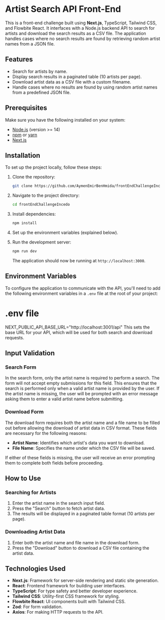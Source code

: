 # Artist Search API Front-End

This is a front-end challenge built using **Next.js**, TypeScript, Tailwind CSS, and Flowbite React. It interfaces with a Node.js backend API to search for artists and download the search results as a CSV file. The application handles cases where no search results are found by retrieving random artist names from a JSON file.

## Features

- Search for artists by name.
- Display search results in a paginated table (10 artists per page).
- Download artist data as a CSV file with a custom filename.
- Handle cases where no results are found by using random artist names from a predefined JSON file.

## Prerequisites

Make sure you have the following installed on your system:

- [Node.js](https://nodejs.org/) (version >= 14)
- [npm](https://www.npmjs.com/) or [yarn](https://yarnpkg.com/)
- [Next.js](https://nextjs.org/)

## Installation

To set up the project locally, follow these steps:

1. Clone the repository:

    ```bash
    git clone https://github.com/AymenEmirBenHmida/frontEndChallengeIncedo.git
    ```

2. Navigate to the project directory:

    ```bash
    cd frontEndChallengeIncedo
    ```

3. Install dependencies:

    ```bash
    npm install
    ```

4. Set up the environment variables (explained below).

5. Run the development server:

    ```bash
    npm run dev
    ```

    The application should now be running at `http://localhost:3000`.

## Environment Variables

To configure the application to communicate with the API, you'll need to add the following environment variables in a `.env` file at the root of your project:

# .env file
NEXT_PUBLIC_API_BASE_URL="http://localhost:3001/api"
This sets the base URL for your API, which will be used for both search and download requests.

## Input Validation

### Search Form

In the search form, only the artist name is required to perform a search. The form will not accept empty submissions for this field. This ensures that the search is performed only when a valid artist name is provided by the user. If the artist name is missing, the user will be prompted with an error message asking them to enter a valid artist name before submitting.

### Download Form

The download form requires both the artist name and a file name to be filled out before allowing the download of artist data in CSV format. These fields are necessary for the following reasons:

- **Artist Name**: Identifies which artist's data you want to download.
- **File Name**: Specifies the name under which the CSV file will be saved.

If either of these fields is missing, the user will receive an error prompting them to complete both fields before proceeding.

## How to Use

### Searching for Artists

1. Enter the artist name in the search input field.
2. Press the "Search" button to fetch artist data.
3. The results will be displayed in a paginated table format (10 artists per page).

### Downloading Artist Data

1. Enter both the artist name and file name in the download form.
2. Press the "Download" button to download a CSV file containing the artist data.

## Technologies Used

- **Next.js**: Framework for server-side rendering and static site generation.
- **React**: Frontend framework for building user interfaces.
- **TypeScript**: For type safety and better developer experience.
- **Tailwind CSS**: Utility-first CSS framework for styling.
- **Flowbite React**: UI components built with Tailwind CSS.
- **Zod**: For form validation.
- **Axios**: For making HTTP requests to the API.
